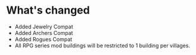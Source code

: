# What's changed

- Added Jewelry Compat
- Added Archers Compat
- Added Rogues Compat
- All RPG series mod buildings will be restricted to 1 building per villages.
